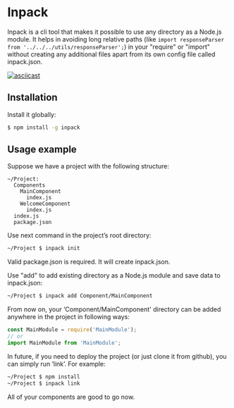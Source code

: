 # Inpack

Inpack is a cli tool that makes it possible to use any directory as a Node.js module. It helps in avoiding long relative paths (like ```import responseParser from '../../../utils/responseParser';```) in your "require" or "import" without creating any additional files apart from its own config file called inpack.json.

[![asciicast](https://asciinema.org/a/eqwqbix1aw8vkn6fhb6zug5am.png)](https://asciinema.org/a/eqwqbix1aw8vkn6fhb6zug5am)

## Installation

Install it globally:

```bash
$ npm install -g inpack
```

## Usage example

Suppose we have a project with the following structure:
```
~/Project:
  Components
    MainComponent
      index.js
    WelcomeComponent
      index.js
  index.js
  package.json
 ```
 
Use next command in the project’s root directory:

```bash
~/Project $ inpack init
```

Valid package.json is required. It will create inpack.json.

Use "add" to add existing directory as a Node.js module and save data to inpack.json:

```bash
~/Project $ inpack add Component/MainComponent
```

From now on, your ‘Component/MainComponent' directory can be added anywhere in the project in following ways:

```js
const MainModule = require('MainModule');
// or
import MainModule from 'MainModule';

```

In future, if you need to deploy the project (or just clone it from github), you can simply run ‘link’. For example:

```bash
~/Project $ npm install
~/Project $ inpack link
```

All of your components are good to go now.

